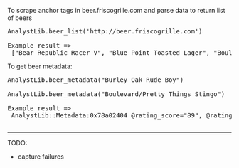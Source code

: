 To scrape anchor tags in beer.friscogrille.com and parse data to return list of beers

<pre>
AnalystLib.beer_list('http://beer.friscogrille.com')

Example result =>
 ["Bear Republic Racer V", "Blue Point Toasted Lager", "Boulder Hoopla Pale Ale (N2)", "Boulevard Double Wide IPA", "Boulevard Tank 7 Farmhouse Ale", "Boulevard/Pretty Things Stingo", "Brewer's Art Resurrection", "Brooklyn Post Road Pumpkin Ale", "Burley Oak Rude Boy", "Dogfish Head Chicory Stout", "Xingu Black Beer"]
</pre>

To get beer metadata:

<pre>
AnalystLib.beer_metadata("Burley Oak Rude Boy")

AnalystLib.beer_metadata("Boulevard/Pretty Things Stingo")

Example result =>
 AnalystLib::Metadata:0x78a02404 @rating_score="89", @rating_desc="CANNOT FIND", @abv="9.00", @description="CANNOT FIND"
 
</pre>

----
TODO:
- capture failures
